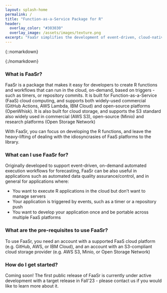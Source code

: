 ```yaml
---
layout: splash-home
permalink: /
title: "Function-as-a-Service Package for R"
header:
  overlay_color: "#303030"
  overlay_image: /assets/images/texture.png
excerpt: "FaaSr simplifies the development of event-driven, cloud-native workflows in R"
---
```


{::nomarkdown}<div class="background-white"><div class="center">{:/nomarkdown}
### <i class="fas fa-cubes"></i> What is FaaSr?

FaaSr is a package that makes it easy for developers to create R functions and workflows that can run in the cloud, on-demand, based on triggers - such as timers, or repository commits. It is built for Function-as-a-Service (FaaS) cloud computing, and supports both widely-used commercial (GitHub Actions, AWS Lambda, IBM Cloud) and open-source platforms (OpenWhisk). It is also built for cloud storage, and supports the S3 standard also widely used in commercial (AWS S3), open-source (Minio) and research platforms (Open Storage Network)

With FaaSr, you can focus on developing the R functions, and leave the heavy-lifting of dealing with the idiosyncrasies of FaaS platforms to the library.

### <i class="fas fa-cubes"></i>  What can I use FaaSr for?

Originally developed to support event-driven, on-demand automated execution workflows for forecasting, FaaSr can be also useful in applications such as automated data quality assurance/control, and in general for applications where:

* You want to execute R applications in the cloud but don’t want to manage servers
* Your application is triggered by events, such as a timer or a repository push
* You want to develop your application once and be portable across multiple FaaS platforms

### <i class="fas fa-cubes"></i>  What are the pre-requisites to use FaaSr?

To use FaaSr, you need an account with a supported FaaS cloud platform (e.g. GitHub, AWS, or IBM Cloud), and an account with an S3-compliant cloud storage provider (e.g. AWS S3, Minio, or Open Storage Network)

### <i class="fas fa-cubes"></i> How do I get started?

Coming soon! The first public release of FaaSr is currently under active development with a target release in Fall'23 - please contact us if you would like to learn more about it.
